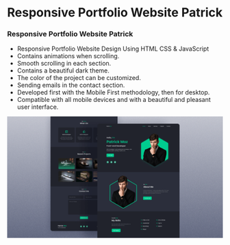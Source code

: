 # Responsive Portfolio Website Patrick
<!-- ## [Watch it on youtube](https://youtu.be/Y4-xMb-eHOQ) -->
### Responsive Portfolio Website Patrick

- Responsive Portfolio Website Design Using HTML CSS & JavaScript
- Contains animations when scrolling.
- Smooth scrolling in each section.
- Contains a beautiful dark theme.
- The color of the project can be customized.
- Sending emails in the contact section.
- Developed first with the Mobile First methodology, then for desktop.
- Compatible with all mobile devices and with a beautiful and pleasant user interface.

<!-- 💙 Join the channel to see more videos like this. [Bedimcode](https://www.youtube.com/@Bedimcode) -->

![preview img](/preview.png)

